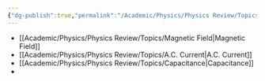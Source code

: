 ```yaml
---
{"dg-publish":true,"permalink":"/Academic/Physics/Physics Review/Topics/Electromagnetic induction (HL)/"}
---
```


- [[Academic/Physics/Physics Review/Topics/Magnetic Field\|Magnetic Field]]
- [[Academic/Physics/Physics Review/Topics/A.C. Current\|A.C. Current]] 
- [[Academic/Physics/Physics Review/Topics/Capacitance\|Capacitance]] 
- 